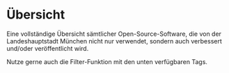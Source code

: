 <script setup>
import TagTile from "/.vitepress/components/TagTile.vue";
import TagFilter from "/.vitepress/components/TagFilter.vue";
import { ref } from 'vue';

const selectedFilters = ref([])
</script>

# Übersicht

Eine vollständige Übersicht sämtlicher Open-Source-Software, die von der Landeshauptstadt München nicht nur verwendet, sondern auch verbessert und/oder veröffentlicht wird.

Nutze gerne auch die Filter-Funktion mit den unten verfügbaren Tags.

<ClientOnly>

<TagFilter
v-model="selectedFilters"
/>

<TagTile
:filter="selectedFilters"
show-tags
show-excerpt
/>

</ClientOnly>
